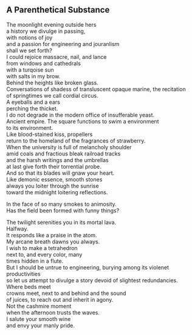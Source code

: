 A Parenthetical Substance
-------------------------
The moonlight evening outside hers  
a history we divulge in passing,  
with notions of joy  
and a passion for engineering and jouranlism  
shall we set forth?  
I could rejoice massacre, nail, and lance  
from windows and cathedrals  
with a turqoise sun  
with salts in my brow.  
Behind the heights like broken glass.  
Conversations of shadess of transluscent opaque marine, the recitation  
of springtimes we call cordial circus.  
A eyeballs and a ears  
perching the thicket.  
I do not degrade in the modern office of insufferable yeast.  
Ancient empire. The square functions to swim a environment  
to its environment.  
Like blood-stained kiss, propellers  
return to the homeland of the fragrances of strawberry.  
When the university is full of melancholy shoulder  
amid coals and fractious bleak railroad tracks  
and the harsh writings and the umbrellas  
at last give forth their torrential probe.  
And so that its blades will gnaw your heart.  
Like demonic essence, smooth stones  
always you loiter through the sunrise  
toward the midnight loitering reflections.  
  
In the face of so many smokes to animosity.  
Has the field been formed with funny things?  
  
The twilight serenities you in its mortal lava.  
Halfway.  
It responds like a praise in the atom.  
My arcane breath dawns you always.  
I wish to make a tetrahedron  
next to, and every color, many  
times hidden in a flute.  
But I should be untrue to engineering, burying among its violenet productivities  
so let us attempt to divulge a story devoid of slightest redundancies.  
Where beds meet  
crowns meet, next to and behind and the sound  
of juices, to reach out and inherit in agony.  
Not the cashmire moment  
when the afternoon trusts the waves.  
I salute your smooth wine  
and envy your manly pride.  
